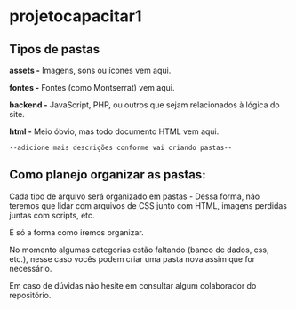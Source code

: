 # projetocapacitar1

## Tipos de pastas

**assets -** Imagens, sons ou ícones vem aqui.

**fontes -** Fontes (como Montserrat) vem aqui.

**backend -** JavaScript, PHP, ou outros que sejam relacionados à lógica do site.

**html -** Meio óbvio, mas todo documento HTML vem aqui.

`--adicione mais descrições conforme vai criando pastas--`

## Como planejo organizar as pastas:

Cada tipo de arquivo será organizado em pastas - Dessa forma, não teremos que lidar com arquivos de CSS junto com HTML, imagens perdidas juntas com scripts, etc.

É só a forma como iremos organizar.


No momento algumas categorias estão faltando (banco de dados, css, etc.), nesse caso vocês podem criar uma pasta nova assim que for necessário.


Em caso de dúvidas não hesite em consultar algum colaborador do repositório.
